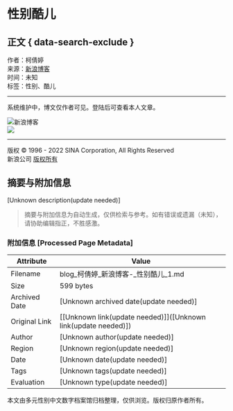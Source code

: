 # 性别酷儿

## 正文 { data-search-exclude }


作者：柯倩婷  
来源：[新浪博客](http://blog.sina.com.cn/u/1572472157)  
时间：未知  
标签：性别、酷儿  

---

系统维护中，博文仅作者可见。登陆后可查看本人文章。

![新浪博客](https://simg.sinajs.cn/blog7style/images/common/topbar/topbar_logo.gif)  
![](//simg.sinajs.cn/blog7style/images/common/loading.gif)  

---

版权 © 1996 - 2022 SINA Corporation, All Rights Reserved  
新浪公司 [版权所有](https://www.sina.com.cn/intro/copyright.shtml)  
<!-- tcd_original_link https://blog.sina.com.cn/s/articlelist_1572472157_5_1.html -->


## 摘要与附加信息

<!-- tcd_abstract -->
[Unknown description(update needed)]
<!-- tcd_abstract_end -->

> 摘要与附加信息为自动生成，仅供检索与参考。如有错误或遗漏（未知），请协助编辑指正，不胜感激。

### 附加信息 [Processed Page Metadata]

| Attribute       | Value                                  |
|-----------------|----------------------------------------|
| Filename        | blog_柯倩婷_新浪博客-_性别酷儿_1.md                             |
| Size            | 599 bytes                           |
| Archived Date   | [Unknown archived date(update needed)]                             |
| Original Link   | [[Unknown link(update needed)]]([Unknown link(update needed)])                       |
| Author          | [Unknown author(update needed)]                               |
| Region          | [Unknown region(update needed)]                               |
| Date            | [Unknown date(update needed)]                                 |
| Tags            | [Unknown tags(update needed)]                                 |
| Evaluation            | [Unknown type(update needed)]                                 |
<!-- tcd_table_end -->

本文由多元性别中文数字档案馆归档整理，仅供浏览。版权归原作者所有。
